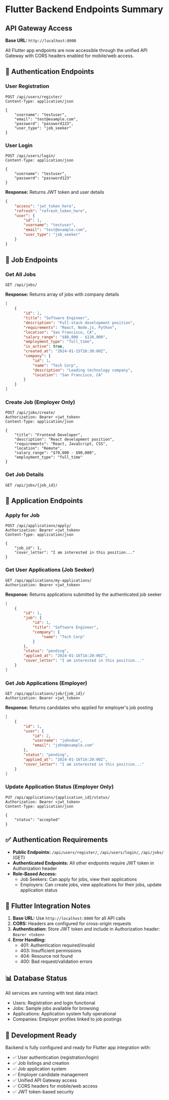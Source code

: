 # Flutter Backend Endpoints Summary

## API Gateway Access
**Base URL:** `http://localhost:8000`

All Flutter app endpoints are now accessible through the unified API Gateway with CORS headers enabled for mobile/web access.

## 🔐 Authentication Endpoints

### User Registration
```http
POST /api/users/register/
Content-Type: application/json

{
    "username": "testuser",
    "email": "test@example.com", 
    "password": "password123",
    "user_type": "job_seeker"
}
```

### User Login
```http
POST /api/users/login/
Content-Type: application/json

{
    "username": "testuser",
    "password": "password123"
}
```

**Response:** Returns JWT token and user details
```json
{
    "access": "jwt_token_here",
    "refresh": "refresh_token_here",
    "user": {
        "id": 1,
        "username": "testuser",
        "email": "test@example.com",
        "user_type": "job_seeker"
    }
}
```

## 💼 Job Endpoints

### Get All Jobs
```http
GET /api/jobs/
```

**Response:** Returns array of jobs with company details
```json
[
    {
        "id": 1,
        "title": "Software Engineer",
        "description": "Full-stack development position",
        "requirements": "React, Node.js, Python",
        "location": "San Francisco, CA",
        "salary_range": "$80,000 - $120,000",
        "employment_type": "full_time",
        "is_active": true,
        "created_at": "2024-01-15T10:30:00Z",
        "company": {
            "id": 1,
            "name": "Tech Corp",
            "description": "Leading technology company",
            "location": "San Francisco, CA"
        }
    }
]
```

### Create Job (Employer Only)
```http
POST /api/jobs/create/
Authorization: Bearer <jwt_token>
Content-Type: application/json

{
    "title": "Frontend Developer",
    "description": "React development position",
    "requirements": "React, JavaScript, CSS",
    "location": "Remote",
    "salary_range": "$70,000 - $90,000",
    "employment_type": "full_time"
}
```

### Get Job Details
```http
GET /api/jobs/{job_id}/
```

## 📝 Application Endpoints

### Apply for Job
```http
POST /api/applications/apply/
Authorization: Bearer <jwt_token>
Content-Type: application/json

{
    "job_id": 1,
    "cover_letter": "I am interested in this position..."
}
```

### Get User Applications (Job Seeker)
```http
GET /api/applications/my-applications/
Authorization: Bearer <jwt_token>
```

**Response:** Returns applications submitted by the authenticated job seeker
```json
[
    {
        "id": 1,
        "job": {
            "id": 1,
            "title": "Software Engineer",
            "company": {
                "name": "Tech Corp"
            }
        },
        "status": "pending",
        "applied_at": "2024-01-16T14:20:00Z",
        "cover_letter": "I am interested in this position..."
    }
]
```

### Get Job Applications (Employer)
```http
GET /api/applications/job/{job_id}/
Authorization: Bearer <jwt_token>
```

**Response:** Returns candidates who applied for employer's job posting
```json
[
    {
        "id": 1,
        "user": {
            "id": 2,
            "username": "johndoe",
            "email": "john@example.com"
        },
        "status": "pending",
        "applied_at": "2024-01-16T14:20:00Z",
        "cover_letter": "I am interested in this position..."
    }
]
```

### Update Application Status (Employer Only)
```http
PUT /api/applications/{application_id}/status/
Authorization: Bearer <jwt_token>
Content-Type: application/json

{
    "status": "accepted"
}
```

## ✅ Authentication Requirements

- **Public Endpoints:** `/api/users/register/`, `/api/users/login/`, `/api/jobs/` (GET)
- **Authenticated Endpoints:** All other endpoints require JWT token in Authorization header
- **Role-Based Access:**
  - Job Seekers: Can apply for jobs, view their applications
  - Employers: Can create jobs, view applications for their jobs, update application status

## 🚀 Flutter Integration Notes

1. **Base URL:** Use `http://localhost:8000` for all API calls
2. **CORS:** Headers are configured for cross-origin requests
3. **Authentication:** Store JWT token and include in Authorization header: `Bearer <token>`
4. **Error Handling:** 
   - 401: Authentication required/invalid
   - 403: Insufficient permissions
   - 404: Resource not found
   - 400: Bad request/validation errors

## 📊 Database Status

All services are running with test data intact:
- Users: Registration and login functional
- Jobs: Sample jobs available for browsing
- Applications: Application system fully operational
- Companies: Employer profiles linked to job postings

## 🔧 Development Ready

Backend is fully configured and ready for Flutter app integration with:
- ✅ User authentication (registration/login)
- ✅ Job listings and creation
- ✅ Job application system
- ✅ Employer candidate management
- ✅ Unified API Gateway access
- ✅ CORS headers for mobile/web access
- ✅ JWT token-based security
